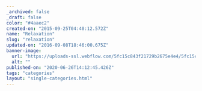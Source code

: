 ```yaml
---
_archived: false
_draft: false
color: "#4aaec2"
created-on: "2015-09-25T04:40:12.572Z"
name: "Relaxation"
slug: "relaxation"
updated-on: "2016-09-08T18:46:00.675Z"
banner-image:
  url: "https://uploads-ssl.webflow.com/5fc15c843f21729b2675e4e4/5fc15c843f21721adf75e5ae_photo-1436916154952-3aeb6d98001a.jpg"
  alt: ""
published-on: "2020-06-26T14:12:45.426Z"
tags: "categories"
layout: "single-categories.html"
---
```



